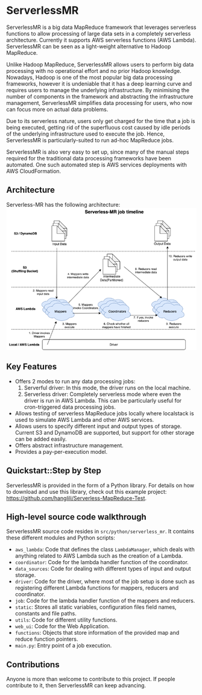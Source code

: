 # ServerlessMR

ServerlessMR is a big data MapReduce framework that leverages serverless functions to allow processing of large data sets in a 
completely serverless architecture. Currently it supports AWS serverless functions (AWS Lambda). 
ServerlessMR can be seen as a light-weight alternative to Hadoop MapReduce.

Unlike Hadoop MapReduce, ServerlessMR allows users to perform big data processing with no operational effort and 
no prior Hadoop knowledge. Nowadays, Hadoop is one of the most popular big data processing frameworks, however 
it is undeniable that it has a deep learning curve and requires users to manage the underlying infrastructure. 
By minimising the number of components in the framework and abstracting the infrastructure management, ServerlessMR 
simplifies data processing for users, who now can focus more on actual data problems.

Due to its serverless nature, users only get charged for the time that a job is being executed, getting rid of the 
superfluous cost caused by idle periods of the underlying infrastructure used to execute the job. 
Hence, ServerlessMR is particularly-suited to run ad-hoc MapReduce jobs.

ServerlessMR is also very easy to set up, since many of the manual steps required for the traditional data processing 
frameworks have been automated. One such automated step is AWS services deployments with AWS CloudFormation. 

## Architecture
Serverless-MR has the following architecture:
![Architecture](images/Serverless-MR-job-timeline-3.png?raw=true "")

## Key Features
- Offers 2 modes to run any data processing jobs:
    1. Serverful driver: In this mode, the driver runs on the local machine. 
    1. Serverless driver: Completely serverless mode where even the driver is run in AWS Lambda. This can be 
    particularly useful for cron-triggered data processing jobs.
- Allows testing of serverless MapReduce jobs locally where localstack is used to simulate AWS Lambda 
and other AWS services.
- Allows users to specify different input and output types of storage. Current S3 and DynamoDB are supported, but 
support for other storage can be added easily. 
- Offers abstract infrastructure management.
- Provides a pay-per-execution model.

## Quickstart::Step by Step
ServerlessMR is provided in the form of a Python library. For details on how to download and use this library, check out this
example project: https://github.com/hanglili/Serverless-MapReduce-Test.

## High-level source code walkthrough
ServerlessMR source code resides in ```src/python/serverless_mr```. It contains these different modules 
and Python scripts:
- ```aws_lambda```: Code that defines the class ```LambdaManager```, which deals with anything related to AWS 
Lambda such as the creation of a Lambda.
- ```coordinator```: Code for the lambda handler function of the coordinator.
- ```data_sources```: Code for dealing with different types of input and output storage.
- ```driver```: Code for the driver, where most of the job setup is done such as registering different Lambda
functions for mappers, reducers and coordinator. 
- ```job```: Code for the lambda handler function of the mappers and reducers.
- ```static```: Stores all static variables, configuration files field names, constants and file paths. 
- ```utils```: Code for different utility functions.
- ```web_ui```: Code for the Web Application.
- ```functions```: Objects that store information of the provided map and reduce function pointers.
- ```main.py```: Entry point of a job execution. 

## Contributions
Anyone is more than welcome to contribute to this project. If people contribute to it, then ServerlessMR
can keep advancing. 
